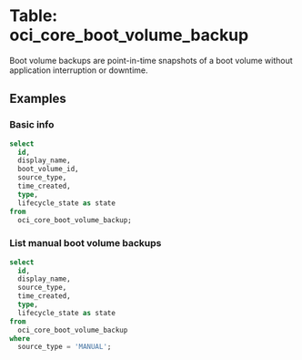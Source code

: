 # Table: oci_core_boot_volume_backup

Boot volume backups are point-in-time snapshots of a boot volume without application interruption or downtime.

## Examples

### Basic info

```sql
select
  id,
  display_name,
  boot_volume_id,
  source_type,
  time_created,
  type,
  lifecycle_state as state
from
  oci_core_boot_volume_backup;
```

### List manual boot volume backups

```sql
select
  id,
  display_name,
  source_type,
  time_created,
  type,
  lifecycle_state as state
from
  oci_core_boot_volume_backup
where
  source_type = 'MANUAL';
```
